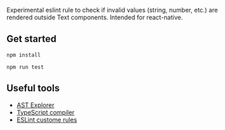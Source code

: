 Experimental eslint rule to check if invalid values (string, number, etc.) are rendered outside Text components. Intended for react-native.

##  Get started

```
npm install
```

```
npm run test
```

## Useful tools

- [AST Explorer](https://astexplorer.net/)
- [TypeScript compiler](https://github.com/microsoft/TypeScript/tree/main/src/compiler)
- [ESLint custome rules](https://eslint.org/docs/latest/extend/custom-rule-tutorial)

